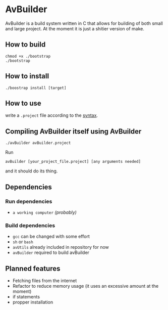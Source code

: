 # AvBuilder
AvBuilder is a build system written in C that allows for building of both small and large project. At the moment it is just a shitier version of make. 

## How to build

```shell
chmod +x ./bootstrap
./bootstrap
```

## How to install
```shell
./boostrap install [target]
```

## How to use
write a ```.project``` file according to the [syntax](./docs/avBuilderSyntax.md).

## Compiling AvBuilder itself using AvBuilder
```shell
./avBuilder avBuilder.project
```

Run 
```shell
avBuilder [your_project_file.project] [any arguments needed]
```
and it should do its thing.

## Dependencies
### Run dependencies
- ```a working computer``` *(probably)*
### Build dependencies
- ```gcc``` can be changed with some effort
- ```sh``` or ```bash``` 
- ```avUtils``` already included in repository for now
- ```avBuilder``` required to build avBuilder


## Planned features
- Fetching files from the internet
- Refactor to reduce memory usage (it uses an excessive amount at the moment)
- if statements
- propper installation
